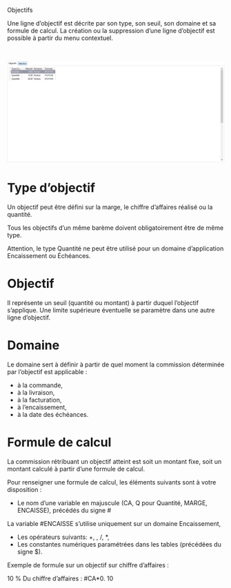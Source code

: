 






Objectifs




Une ligne d’objectif est décrite par son type, son seuil, son domaine et sa formule de calcul. La création ou la suppression d’une ligne d’objectif est possible à partir du menu contextuel.


 


![](../../assets/images/Commerciaux/3/Fiche_Bareme.png)


# Type d’objectif


Un objectif peut être défini sur la marge, le chiffre d’affaires réalisé ou la quantité.


Tous les objectifs d’un même barème doivent obligatoirement être de même type.


Attention, le type Quantité ne peut être utilisé pour un domaine d’application Encaissement ou Échéances.


# Objectif


Il représente un seuil (quantité ou montant) à partir duquel l’objectif s’applique. Une limite supérieure éventuelle se paramètre dans une autre ligne d’objectif.


# Domaine


Le domaine sert à définir à partir de quel moment la commission déterminée par l’objectif est applicable :


* à la commande,
* à la livraison,
* à la facturation,
* à l’encaissement,
* à la date des échéances.


# Formule de calcul


La commission rétribuant un objectif atteint est soit un montant fixe, soit un montant calculé à partir d’une formule de calcul.


Pour renseigner une formule de calcul, les éléments suivants sont à votre disposition :


* Le nom d’une variable en majuscule (CA, Q pour Quantité, MARGE, ENCAISSE), précédés du signe #


La variable #ENCAISSE s’utilise uniquement sur un domaine Encaissement,


* Les opérateurs suivants: +, , /, \*,
* Les constantes numériques paramétrées dans les tables (précédées du signe $).


Exemple de formule sur un objectif sur chiffre d’affaires :


10 % Du chiffre d’affaires : #CA\*0. 10


